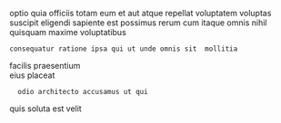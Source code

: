 <!--
title: Secured national Graphical User Interface
author: Meaghan
date: 2015-02-17-1431
link: 2015-02-17-1431-secured-national-graphical-user-interface
tags: [HTTP,Windows,make,inject]
-->

optio quia officiis totam 
eum et  aut atque repellat 
voluptatem voluptas suscipit 
eligendi    sapiente
est possimus  rerum cum itaque omnis nihil quisquam 
 maxime  voluptatibus
 	consequatur ratione ipsa qui ut unde omnis sit  mollitia
facilis  praesentium  
eius   placeat 
 	  odio architecto accusamus ut qui
 quis 
soluta  est velit  